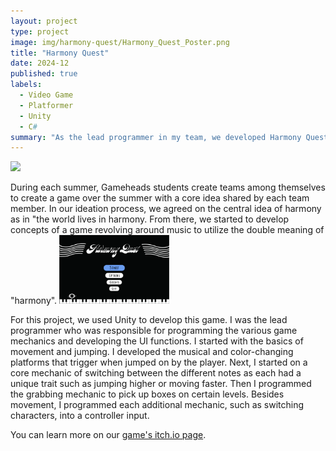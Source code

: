 ```yaml
---
layout: project
type: project
image: img/harmony-quest/Harmony_Quest_Poster.png
title: "Harmony Quest"
date: 2024-12
published: true
labels:
  - Video Game
  - Platformer
  - Unity
  - C#
summary: "As the lead programmer in my team, we developed Harmony Quest, a video game about a whole note that traverses a world of silence, determined to bring music to the world, by finding other musical notes."
---
```


<div>
  <img width="60%" src="../img/harmony-quest/Harmony_Quest_PosterFull.png">
</div>

During each summer, Gameheads students create teams among themselves to create a game over the summer with a core idea shared by each team member. In our ideation process, we agreed on the central idea of harmony as in "the world lives in harmony. From there, we started to develop concepts of a game revolving around music to utilize the double meaning of "harmony".
<img width="35%" class="rounded flex-center pe-4" src="../img/harmony-quest/HQMainMenu.png">

For this project, we used Unity to develop this game. I was the lead programmer who was responsible for programming the various game mechanics and developing the UI functions. I started with the basics of movement and jumping. I developed the musical and color-changing platforms that trigger when jumped on by the player. Next, I started on a core mechanic of switching between the different notes as each had a unique trait such as jumping higher or moving faster. Then I programmed the grabbing mechanic to pick up boxes on certain levels. Besides movement, I programmed each additional mechanic, such as switching characters, into a controller input. 

You can learn more on our [game's itch.io page](https://gameheads.itch.io/harmony-quest).
